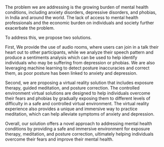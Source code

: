 The problem we are addressing is the growing burden of mental health conditions, including anxiety disorders, depressive disorders, and phobias, in India and around the world. The lack of access to mental health professionals and the economic burden on individuals and society further exacerbate the problem.

To address this, we propose two solutions.

First, We provide the use of audio rooms, where users can join in a talk their heart out to other participants, while we analyze their speech pattern and produce a sentiments analysis which can be used to help identify individuals who may be suffering from depression or phobias. We are also leveraging machine learning to detect posture inaccuracies and correct them, as poor posture has been linked to anxiety and depression.

Second, we are proposing a virtual reality solution that includes exposure therapy, guided meditation, and posture correction. The controlled environment virtual solutions are designed to help individuals overcome their fears and phobias by gradually exposing them to different levels of difficulty in a safe and controlled virtual environment. The virtual reality experience also provides a unique and immersive way to practice meditation, which can help alleviate symptoms of anxiety and depression.

Overall, our solution offers a novel approach to addressing mental health conditions by providing a safe and immersive environment for exposure therapy, meditation, and posture correction, ultimately helping individuals overcome their fears and improve their mental health.
